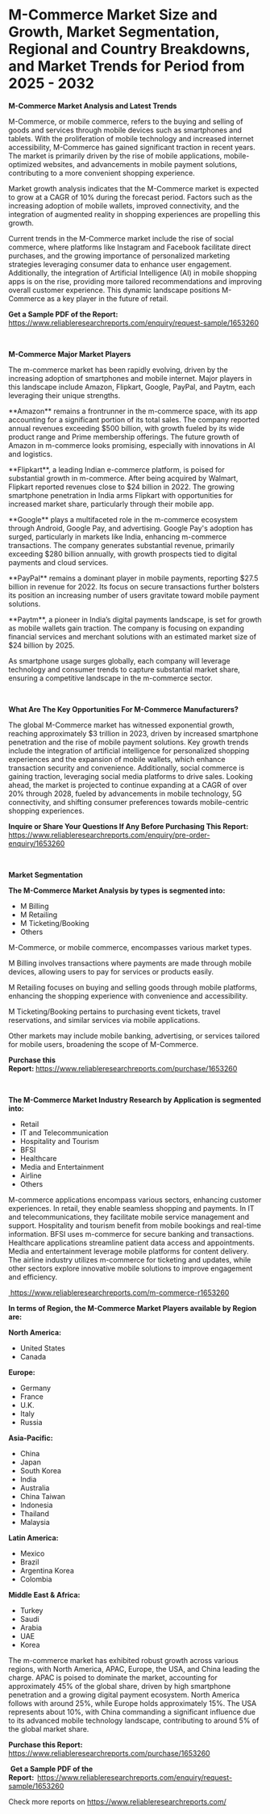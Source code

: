 <p><h1>M-Commerce Market Size and Growth, Market Segmentation, Regional and Country Breakdowns, and Market Trends for Period from 2025 -  2032</h1></p><p><strong>M-Commerce Market Analysis and Latest Trends</strong></p>
<p><p>M-Commerce, or mobile commerce, refers to the buying and selling of goods and services through mobile devices such as smartphones and tablets. With the proliferation of mobile technology and increased internet accessibility, M-Commerce has gained significant traction in recent years. The market is primarily driven by the rise of mobile applications, mobile-optimized websites, and advancements in mobile payment solutions, contributing to a more convenient shopping experience.</p><p>Market growth analysis indicates that the M-Commerce market is expected to grow at a CAGR of 10% during the forecast period. Factors such as the increasing adoption of mobile wallets, improved connectivity, and the integration of augmented reality in shopping experiences are propelling this growth. </p><p>Current trends in the M-Commerce market include the rise of social commerce, where platforms like Instagram and Facebook facilitate direct purchases, and the growing importance of personalized marketing strategies leveraging consumer data to enhance user engagement. Additionally, the integration of Artificial Intelligence (AI) in mobile shopping apps is on the rise, providing more tailored recommendations and improving overall customer experience. This dynamic landscape positions M-Commerce as a key player in the future of retail.</p></p>
<p><strong>Get a Sample PDF of the Report:&nbsp;</strong> <a href="https://www.reliableresearchreports.com/enquiry/request-sample/1653260?utm_campaign=2631&utm_medium=2&utm_source=Github&utm_content=ia&utm_term=09032025&utm_id=m-commerce">https://www.reliableresearchreports.com/enquiry/request-sample/1653260</a></p>
<p>&nbsp;</p>
<p><strong>M-Commerce Major Market Players</strong></p>
<p><p>The m-commerce market has been rapidly evolving, driven by the increasing adoption of smartphones and mobile internet. Major players in this landscape include Amazon, Flipkart, Google, PayPal, and Paytm, each leveraging their unique strengths.</p><p>**Amazon** remains a frontrunner in the m-commerce space, with its app accounting for a significant portion of its total sales. The company reported annual revenues exceeding $500 billion, with growth fueled by its wide product range and Prime membership offerings. The future growth of Amazon in m-commerce looks promising, especially with innovations in AI and logistics.</p><p>**Flipkart**, a leading Indian e-commerce platform, is poised for substantial growth in m-commerce. After being acquired by Walmart, Flipkart reported revenues close to $24 billion in 2022. The growing smartphone penetration in India arms Flipkart with opportunities for increased market share, particularly through their mobile app.</p><p>**Google** plays a multifaceted role in the m-commerce ecosystem through Android, Google Pay, and advertising. Google Pay's adoption has surged, particularly in markets like India, enhancing m-commerce transactions. The company generates substantial revenue, primarily exceeding $280 billion annually, with growth prospects tied to digital payments and cloud services.</p><p>**PayPal** remains a dominant player in mobile payments, reporting $27.5 billion in revenue for 2022. Its focus on secure transactions further bolsters its position an increasing number of users gravitate toward mobile payment solutions.</p><p>**Paytm**, a pioneer in India’s digital payments landscape, is set for growth as mobile wallets gain traction. The company is focusing on expanding financial services and merchant solutions with an estimated market size of $24 billion by 2025.</p><p>As smartphone usage surges globally, each company will leverage technology and consumer trends to capture substantial market share, ensuring a competitive landscape in the m-commerce sector.</p></p>
<p>&nbsp;</p>
<p><strong>What Are The Key Opportunities For M-Commerce Manufacturers?</strong></p>
<p><p>The global M-Commerce market has witnessed exponential growth, reaching approximately $3 trillion in 2023, driven by increased smartphone penetration and the rise of mobile payment solutions. Key growth trends include the integration of artificial intelligence for personalized shopping experiences and the expansion of mobile wallets, which enhance transaction security and convenience. Additionally, social commerce is gaining traction, leveraging social media platforms to drive sales. Looking ahead, the market is projected to continue expanding at a CAGR of over 20% through 2028, fueled by advancements in mobile technology, 5G connectivity, and shifting consumer preferences towards mobile-centric shopping experiences.</p></p>
<p><strong>Inquire or Share Your Questions If Any Before Purchasing This Report:</strong> <a href="https://www.reliableresearchreports.com/enquiry/pre-order-enquiry/1653260?utm_campaign=2631&utm_medium=2&utm_source=Github&utm_content=ia&utm_term=09032025&utm_id=m-commerce">https://www.reliableresearchreports.com/enquiry/pre-order-enquiry/1653260</a></p>
<p>&nbsp;</p>
<p><strong>Market Segmentation</strong></p>
<p><strong>The M-Commerce Market Analysis by types is segmented into:</strong></p>
<p><ul><li>M Billing</li><li>M Retailing</li><li>M Ticketing/Booking</li><li>Others</li></ul></p>
<p><p>M-Commerce, or mobile commerce, encompasses various market types. </p><p>M Billing involves transactions where payments are made through mobile devices, allowing users to pay for services or products easily. </p><p>M Retailing focuses on buying and selling goods through mobile platforms, enhancing the shopping experience with convenience and accessibility.</p><p>M Ticketing/Booking pertains to purchasing event tickets, travel reservations, and similar services via mobile applications.</p><p>Other markets may include mobile banking, advertising, or services tailored for mobile users, broadening the scope of M-Commerce.</p></p>
<p><strong>Purchase this Report:&nbsp;</strong><a href="https://www.reliableresearchreports.com/purchase/1653260?utm_campaign=2631&utm_medium=2&utm_source=Github&utm_content=ia&utm_term=09032025&utm_id=m-commerce">https://www.reliableresearchreports.com/purchase/1653260</a></p>
<p>&nbsp;</p>
<p><strong>The M-Commerce Market Industry Research by Application is segmented into:</strong></p>
<p><ul><li>Retail</li><li>IT and Telecommunication</li><li>Hospitality and Tourism</li><li>BFSI</li><li>Healthcare</li><li>Media and Entertainment</li><li>Airline</li><li>Others</li></ul></p>
<p><p>M-commerce applications encompass various sectors, enhancing customer experiences. In retail, they enable seamless shopping and payments. In IT and telecommunications, they facilitate mobile service management and support. Hospitality and tourism benefit from mobile bookings and real-time information. BFSI uses m-commerce for secure banking and transactions. Healthcare applications streamline patient data access and appointments. Media and entertainment leverage mobile platforms for content delivery. The airline industry utilizes m-commerce for ticketing and updates, while other sectors explore innovative mobile solutions to improve engagement and efficiency.</p></p>
<p><a href="https://www.reliableresearchreports.com/m-commerce-r1653260?utm_campaign=2631&utm_medium=2&utm_source=Github&utm_content=ia&utm_term=09032025&utm_id=m-commerce">&nbsp;https://www.reliableresearchreports.com/m-commerce-r1653260</a></p>
<p><strong>In terms of Region, the M-Commerce Market Players available by Region are:</strong></p>
<p>
    <p> <strong> North America: </strong>
        <ul>
            <li>United States</li>
            <li>Canada</li>
        </ul>
        </p> 
    <p> <strong> Europe: </strong>
        <ul>
            <li>Germany</li>
            <li>France</li>
            <li>U.K.</li>
            <li>Italy</li>
            <li>Russia</li>
        </ul>
        </p> 
    <p> <strong> Asia-Pacific: </strong>
        <ul>
            <li>China</li>
            <li>Japan</li>
            <li>South Korea</li>
            <li>India</li>
            <li>Australia</li>
            <li>China Taiwan</li>
            <li>Indonesia</li>
            <li>Thailand</li>
            <li>Malaysia</li>
        </ul>
        </p> 
    <p> <strong> Latin America: </strong>
        <ul>
            <li>Mexico</li>
            <li>Brazil</li>
            <li>Argentina Korea</li>
            <li>Colombia</li>
        </ul>
        </p> 
    <p> <strong> Middle East & Africa: </strong>
        <ul>
            <li>Turkey</li>
            <li>Saudi</li>
            <li>Arabia</li>
            <li>UAE</li>
            <li>Korea</li>
        </ul>
    </p>
    </p>
<p><p>The m-commerce market has exhibited robust growth across various regions, with North America, APAC, Europe, the USA, and China leading the charge. APAC is poised to dominate the market, accounting for approximately 45% of the global share, driven by high smartphone penetration and a growing digital payment ecosystem. North America follows with around 25%, while Europe holds approximately 15%. The USA represents about 10%, with China commanding a significant influence due to its advanced mobile technology landscape, contributing to around 5% of the global market share.</p></p>
<p><strong>Purchase this Report: </strong><a href="https://www.reliableresearchreports.com/purchase/1653260?utm_campaign=2631&utm_medium=2&utm_source=Github&utm_content=ia&utm_term=09032025&utm_id=m-commerce">https://www.reliableresearchreports.com/purchase/1653260</a></p>
<p>&nbsp;<strong>Get a Sample PDF of the Report:&nbsp;&nbsp;</strong><a href="https://www.reliableresearchreports.com/enquiry/request-sample/1653260?utm_campaign=2631&utm_medium=2&utm_source=Github&utm_content=ia&utm_term=09032025&utm_id=m-commerce">https://www.reliableresearchreports.com/enquiry/request-sample/1653260</a></p>
<p><strong></strong></p>
<p>Check more reports on <a href="https://www.reliableresearchreports.com/?utm_campaign=2631&utm_medium=2&utm_source=Github&utm_content=ia&utm_term=09032025&utm_id=m-commerce">https://www.reliableresearchreports.com/</a></p>